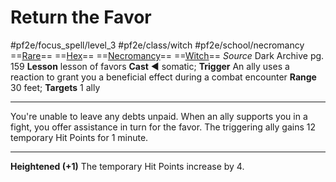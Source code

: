 # Return the Favor
#pf2e/focus_spell/level_3 #pf2e/class/witch #pf2e/school/necromancy 
==[Rare](rules/traits/rare.md)== ==[Hex](../../../Traits/Hex.md)== ==[Necromancy](rules/traits/necromancy.md)== ==[Witch](../../../Traits/Witch.md)==
*Source* Dark Archive pg. 159
**Lesson** lesson of favors
**Cast** ◄ somatic; **Trigger** An ally uses a reaction to grant you a beneficial effect during a combat encounter
**Range** 30 feet; **Targets** 1 ally

---
You're unable to leave any debts unpaid. When an ally supports you in a fight, you offer assistance in turn for the favor. The triggering ally gains 12 temporary Hit Points for 1 minute.

<hr>

**Heightened (+1)** The temporary Hit Points increase by 4.